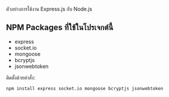 ตัวอย่างการใช้งาน Express.js กับ Node.js

## NPM Packages ที่ใช้ในโปรเจกต์นี้

- express
- socket.io
- mongoose
- bcryptjs
- jsonwebtoken

ติดตั้งด้วยคำสั่ง:

```
npm install express socket.io mongoose bcryptjs jsonwebtoken
```
